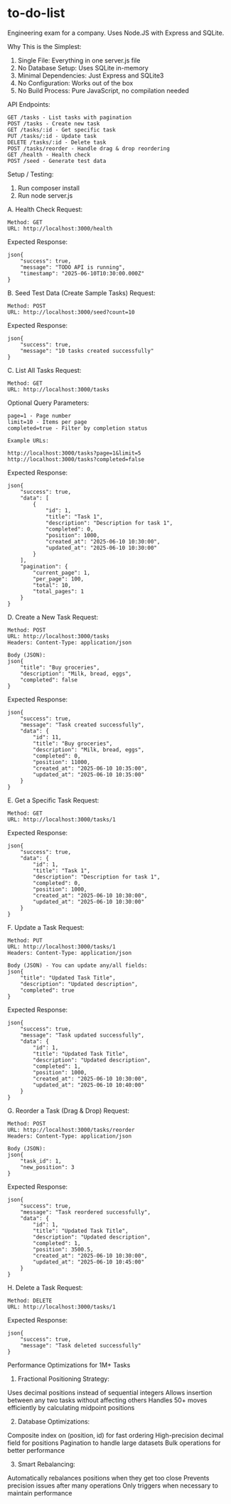 # to-do-list
Engineering exam for a company. Uses Node.JS with Express and SQLite.

Why This is the Simplest:

1. Single File: Everything in one server.js file
2. No Database Setup: Uses SQLite in-memory
3. Minimal Dependencies: Just Express and SQLite3
4. No Configuration: Works out of the box
5. No Build Process: Pure JavaScript, no compilation needed

API Endpoints:

```
GET /tasks - List tasks with pagination
POST /tasks - Create new task
GET /tasks/:id - Get specific task
PUT /tasks/:id - Update task
DELETE /tasks/:id - Delete task
POST /tasks/reorder - Handle drag & drop reordering
GET /health - Health check
POST /seed - Generate test data
```

Setup / Testing:
1. Run composer install
2. Run node server.js

A. Health Check
Request:
```
Method: GET
URL: http://localhost:3000/health
```

Expected Response:
```
json{
    "success": true,
    "message": "TODO API is running",
    "timestamp": "2025-06-10T10:30:00.000Z"
}
```

B. Seed Test Data (Create Sample Tasks)
Request:
```
Method: POST
URL: http://localhost:3000/seed?count=10
```
Expected Response:
```
json{
    "success": true,
    "message": "10 tasks created successfully"
}
```
C. List All Tasks
Request:
```
Method: GET
URL: http://localhost:3000/tasks
```
Optional Query Parameters:
```
page=1 - Page number
limit=10 - Items per page
completed=true - Filter by completion status

Example URLs:

http://localhost:3000/tasks?page=1&limit=5
http://localhost:3000/tasks?completed=false
```
Expected Response:
```
json{
    "success": true,
    "data": [
        {
            "id": 1,
            "title": "Task 1",
            "description": "Description for task 1",
            "completed": 0,
            "position": 1000,
            "created_at": "2025-06-10 10:30:00",
            "updated_at": "2025-06-10 10:30:00"
        }
    ],
    "pagination": {
        "current_page": 1,
        "per_page": 100,
        "total": 10,
        "total_pages": 1
    }
}
```
D. Create a New Task
Request:
```
Method: POST
URL: http://localhost:3000/tasks
Headers: Content-Type: application/json

Body (JSON):
json{
    "title": "Buy groceries",
    "description": "Milk, bread, eggs",
    "completed": false
}
```
Expected Response:
```
json{
    "success": true,
    "message": "Task created successfully",
    "data": {
        "id": 11,
        "title": "Buy groceries",
        "description": "Milk, bread, eggs",
        "completed": 0,
        "position": 11000,
        "created_at": "2025-06-10 10:35:00",
        "updated_at": "2025-06-10 10:35:00"
    }
}
```
E. Get a Specific Task
Request:
```
Method: GET
URL: http://localhost:3000/tasks/1
```
Expected Response:
```
json{
    "success": true,
    "data": {
        "id": 1,
        "title": "Task 1",
        "description": "Description for task 1",
        "completed": 0,
        "position": 1000,
        "created_at": "2025-06-10 10:30:00",
        "updated_at": "2025-06-10 10:30:00"
    }
}
```
F. Update a Task
Request:
```
Method: PUT
URL: http://localhost:3000/tasks/1
Headers: Content-Type: application/json

Body (JSON) - You can update any/all fields:
json{
    "title": "Updated Task Title",
    "description": "Updated description",
    "completed": true
}
```
Expected Response:
```
json{
    "success": true,
    "message": "Task updated successfully",
    "data": {
        "id": 1,
        "title": "Updated Task Title",
        "description": "Updated description",
        "completed": 1,
        "position": 1000,
        "created_at": "2025-06-10 10:30:00",
        "updated_at": "2025-06-10 10:40:00"
    }
}
```
G. Reorder a Task (Drag & Drop)
Request:
```
Method: POST
URL: http://localhost:3000/tasks/reorder
Headers: Content-Type: application/json

Body (JSON):
json{
    "task_id": 1,
    "new_position": 3
}
```
Expected Response:
```
json{
    "success": true,
    "message": "Task reordered successfully",
    "data": {
        "id": 1,
        "title": "Updated Task Title",
        "description": "Updated description",
        "completed": 1,
        "position": 3500.5,
        "created_at": "2025-06-10 10:30:00",
        "updated_at": "2025-06-10 10:45:00"
    }
}
```
H. Delete a Task
Request:
```
Method: DELETE
URL: http://localhost:3000/tasks/1
```
Expected Response:
```
json{
    "success": true,
    "message": "Task deleted successfully"
}
```
Performance Optimizations for 1M+ Tasks

1. Fractional Positioning Strategy:

Uses decimal positions instead of sequential integers
Allows insertion between any two tasks without affecting others
Handles 50+ moves efficiently by calculating midpoint positions

2. Database Optimizations:

Composite index on (position, id) for fast ordering
High-precision decimal field for positions
Pagination to handle large datasets
Bulk operations for better performance

3. Smart Rebalancing:

Automatically rebalances positions when they get too close
Prevents precision issues after many operations
Only triggers when necessary to maintain performance
